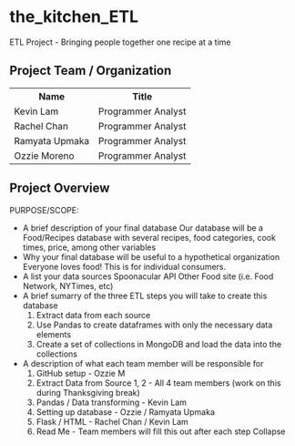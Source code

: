 # the_kitchen_ETL
ETL Project - Bringing people together one recipe at a time

## Project Team / Organization
<table>
  <th>Name</th>
  <th>Title</th>
  <tr>
   <td>Kevin Lam</td>
    <td>Programmer Analyst</td>
  </tr>
   <tr>
    <td>Rachel Chan</td>
    <td>Programmer Analyst</td>
  </tr>
  <tr>
    <td>Ramyata Upmaka</td>
    <td>Programmer Analyst</td>
  </tr>
  <tr>
  </tr>
    <td>Ozzie Moreno</td>
    <td>Programmer Analyst</td>
</table>

## Project Overview
PURPOSE/SCOPE: <br/>

* A brief description of your final database
    Our database will be a Food/Recipes database with several recipes, food categories, cook times, price, among other variables
* Why your final database will be useful to a hypothetical organization
    Everyone loves food! This is for individual consumers.
* A list your data sources
    Spoonacular API
    Other Food site (i.e. Food Network, NYTimes, etc)
* A brief sumarry of the three ETL steps you will take to create this database
    1. Extract data from each source
    2. Use Pandas to create dataframes with only the necessary data elements
    3. Create a set of collections in MongoDB and load the data into the collections
* A description of what each team member will be responsible for
    1. GitHub setup - Ozzie M
    2. Extract Data from Source 1, 2 - All 4 team members (work on this during Thanksgiving break)
    4. Pandas / Data transforming - Kevin Lam 
    5. Setting up database - Ozzie / Ramyata Upmaka
    5. Flask / HTML - Rachel Chan / Kevin Lam
    6. Read Me - Team members will fill this out after each step
Collapse




